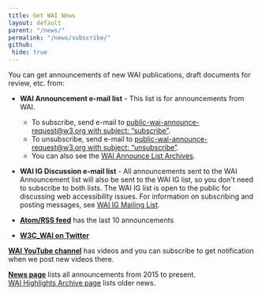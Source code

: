 ```yaml
---
title: Get WAI News
layout: default
parent: "/news/"
permalink: "/news/subscribe/"
github:
 hide: true
---
```


<p>You can get announcements of new WAI publications, draft documents for review, etc. from:</p>
<ul>
  <li><p><strong>WAI Announcement e-mail list</strong> - This list is for announcements from WAI.
    <ul>
      <li>To subscribe, send e-mail to <a href="mailto:public-wai-announce-request@w3.org?subject=subscribe">public-wai-announce-request@w3.org with subject: &ldquo;subscribe&rdquo;</a>.</li>
      <li>To unsubscribe, send e-mail to <a href="mailto:public-wai-announce-request@w3.org?subject=unsubscribe">public-wai-announce-request@w3.org with subject: &ldquo;unsubscribe&rdquo;</a>.</li>
      <li>You can also see the <a href="https://lists.w3.org/Archives/Public/public-wai-announce/">WAI Announce List Archives</a>.</li>
    </ul>
   </p>
  </li>
  <li><p><strong>WAI IG Discussion e-mail list</strong> - All announcements sent to the WAI Announcement list will also be sent to the WAI IG list, so you don't need to subscribe to both lists. The WAI IG list is open to the public for discussing web accessibility issues. For information on subscribing and posting messages, see <a href="http://www.w3.org/WAI/IG/#mailinglist">WAI IG Mailing List</a>.</p></li>
  <li><p><strong><a href="/WAI/feed.xml">Atom/RSS feed</a></strong> has the last 10 announcements</p></li>
  <li><p><strong><a href="http://twitter.com/w3c_wai">W3C_WAI on Twitter</a></strong></p></li>
</ul>

<p><strong><a href="https://www.youtube.com/channel/UCU6ljj3m1fglIPjSjs2DpRA">WAI YouTube channel</a></strong> has videos and you can subscribe to get notification when we post new videos there.</p>
 
<p><strong><a href="https://www.w3.org/WAI/news/">News page</a></strong> lists all announcements from 2015 to present.<br><a href="https://www.w3.org/WAI/highlights/archive">WAI Highlights Archive page</a> lists older news. </p>
